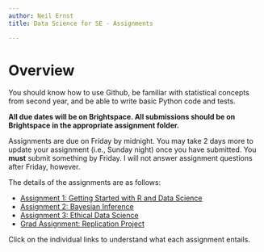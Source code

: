 ```yaml
---
author: Neil Ernst
title: Data Science for SE - Assignments

---
```


# Overview

You should know how to use Github, be familiar with statistical concepts from second year, and be able to write basic Python code and tests.

**All due dates will be on Brightspace. All submissions should be on Brightspace in the appropriate assignment folder.** 

Assignments are due on Friday by midnight. You may take 2 days more to update your assignment (i.e., Sunday night) once you have submitted. You **must** submit something by Friday. I will not answer assignment questions after Friday, however.

The details of the assignments are as follows:

- [Assignment 1: Getting Started with R and Data Science](assignment1.md)
- [Assignment 2: Bayesian Inference](assignment2.md)
- [Assignment 3: Ethical Data Science](assignment3.md)
- [Grad Assignment: Replication Project](grad-assignment.md)

Click on the individual links to understand what each assignment entails. 
